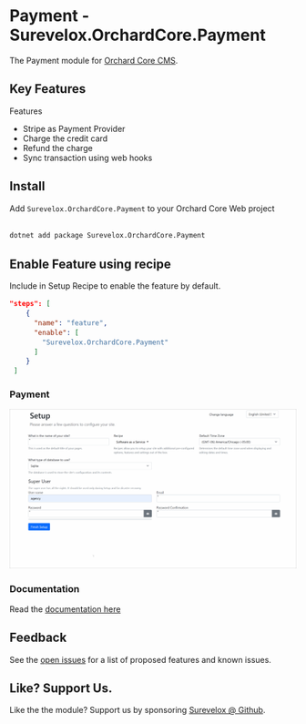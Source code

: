 # Payment - Surevelox.OrchardCore.Payment

The Payment module for [Orchard Core CMS](https://github.com/OrchardCMS/OrchardCore).

## Key Features

Features

- Stripe as Payment Provider
- Charge the credit card
- Refund the charge
- Sync transaction using web hooks

## Install

Add `Surevelox.OrchardCore.Payment` to your Orchard Core Web project

```bash

dotnet add package Surevelox.OrchardCore.Payment

```
## Enable Feature using recipe

Include in Setup Recipe to enable the feature by default.


```json
"steps": [
    {
      "name": "feature",
      "enable": [
        "Surevelox.OrchardCore.Payment"
      ]
    }
 ]
```


### Payment

![Payment](https://raw.githubusercontent.com/surevelox/OrchardCore.Modules/master/Payment/images/screen-1.gif)

### Documentation

Read the [documentation here](https://github.com/surevelox/OrchardCore.Modules/tree/master/Payment/docs/README.md)

## Feedback
See the [open issues](https://github.com/surevelox/OrchardCore.Modules/issues) for a list of proposed features and known issues.


## Like?  Support Us.

Like the the module? Support us by sponsoring  [Surevelox @ Github](https://github.com/sponsors/surevelox).  